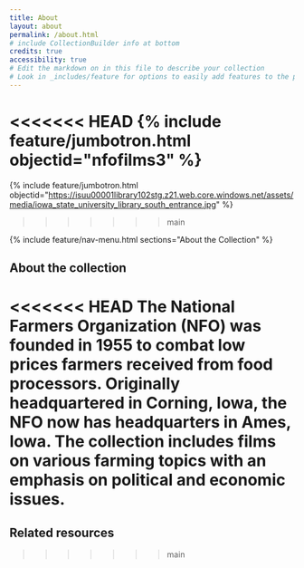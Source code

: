 ```yaml
---
title: About
layout: about
permalink: /about.html
# include CollectionBuilder info at bottom
credits: true
accessibility: true
# Edit the markdown on in this file to describe your collection
# Look in _includes/feature for options to easily add features to the page
---
```


<<<<<<< HEAD
{% include feature/jumbotron.html objectid="nfofilms3" %} 
=======
{% include feature/jumbotron.html objectid="https://isuu00001library102stg.z21.web.core.windows.net/assets/media/iowa_state_university_library_south_entrance.jpg" %} 
>>>>>>> main

{% include feature/nav-menu.html sections="About the Collection" %}

## About the collection

<<<<<<< HEAD
The National Farmers Organization (NFO) was founded in 1955 to combat low prices farmers received from food processors. Originally headquartered in Corning, Iowa, the NFO now has headquarters in Ames, Iowa. The collection includes films on various farming topics with an emphasis on political and economic issues.
=======

## Related resources
>>>>>>> main
